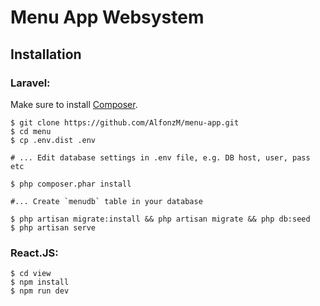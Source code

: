 # Menu App Websystem

## Installation

### Laravel:

Make sure to install [Composer](https://getcomposer.org/download/).

```
$ git clone https://github.com/AlfonzM/menu-app.git
$ cd menu
$ cp .env.dist .env

# ... Edit database settings in .env file, e.g. DB host, user, pass etc

$ php composer.phar install

#... Create `menudb` table in your database

$ php artisan migrate:install && php artisan migrate && php db:seed
$ php artisan serve
```

### React.JS:

```
$ cd view
$ npm install
$ npm run dev
```
